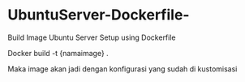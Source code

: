 # UbuntuServer-Dockerfile-

Build Image Ubuntu Server Setup using Dockerfile 

Docker build -t {namaimage} .

Maka image akan jadi dengan konfigurasi yang sudah di kustomisasi 
